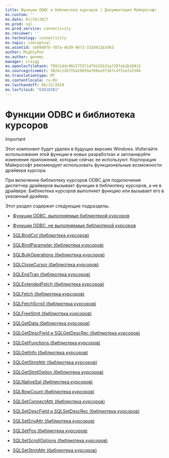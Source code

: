 ```yaml
---
title: Функции ODBC и библиотека курсоров | Документация Майкрософт
ms.custom: ''
ms.date: 01/19/2017
ms.prod: sql
ms.prod_service: connectivity
ms.reviewer: ''
ms.technology: connectivity
ms.topic: conceptual
ms.assetid: c609d0fb-787a-4b39-9673-332d411b3d63
author: MightyPen
ms.author: genemi
manager: craigg
ms.openlocfilehash: 79911ddc901575571d791d2b31a7287ab1b2b915
ms.sourcegitcommit: 3026c22b7fba19059a769ea5f367c4f51efaf286
ms.translationtype: MT
ms.contentlocale: ru-RU
ms.lasthandoff: 06/15/2019
ms.locfileid: "63018381"
---
```

# <a name="odbc-functions-and-the-cursor-library"></a>Функции ODBC и библиотека курсоров
> [!IMPORTANT]  
>  Этот компонент будет удален в будущих версиях Windows. Избегайте использования этой функции в новых разработках и запланируйте изменение приложений, которые сейчас ее используют. Корпорация Майкрософт рекомендует использовать функциональные возможности драйвера курсора.  
  
 При включении библиотеку курсоров ODBC для подключения диспетчер драйверов вызывает функции в библиотеку курсоров, а не в драйвере. Библиотека курсоров выполняет функцию или вызывает его в указанный драйвер.  
  
 Этот раздел содержит следующие подразделы.  
  
-   [Функции ODBC, выполняемые библиотекой курсоров](../../../odbc/reference/appendixes/odbc-functions-executed-by-the-cursor-library.md)  
  
-   [Функции ODBC, не выполняемые библиотекой курсоров](../../../odbc/reference/appendixes/odbc-functions-not-executed-by-the-cursor-library.md)  
  
-   [SQLBindCol (библиотека курсоров)](../../../odbc/reference/appendixes/sqlbindcol-cursor-library.md)  
  
-   [SQLBindParameter (библиотека курсоров)](../../../odbc/reference/appendixes/sqlbindparameter-cursor-library.md)  
  
-   [SQLBulkOperations (библиотека курсоров)](../../../odbc/reference/appendixes/sqlbulkoperations-and-the-cursor-library.md)  
  
-   [SQLCloseCursor (библиотека курсоров)](../../../odbc/reference/appendixes/sqlclosecursor-odbc.md)  
  
-   [SQLEndTran (библиотека курсоров)](../../../odbc/reference/appendixes/sqlendtran-cursor-library.md)  
  
-   [SQLExtendedFetch (библиотека курсоров)](../../../odbc/reference/appendixes/sqlextendedfetch-cursor-library.md)  
  
-   [SQLFetch (библиотека курсоров)](../../../odbc/reference/appendixes/sqlfetch-cursor-library.md)  
  
-   [SQLFetchScroll (библиотека курсоров)](../../../odbc/reference/appendixes/sqlfetchscroll-cursor-library.md)  
  
-   [SQLFreeStmt (библиотека курсоров)](../../../odbc/reference/appendixes/sqlfreestmt-cursor-library.md)  
  
-   [SQLGetData (библиотека курсоров)](../../../odbc/reference/appendixes/sqlgetdata-cursor-library.md)  
  
-   [SQLGetDescField и SQLGetDescRec (библиотека курсоров)](../../../odbc/reference/appendixes/sqlgetdescfield-and-sqlgetdescrec-cursor-library.md)  
  
-   [SQLGetFunctions (библиотека курсоров)](../../../odbc/reference/appendixes/sqlgetfunctions-cursor-library.md)  
  
-   [SQLGetInfo (библиотека курсоров)](../../../odbc/reference/appendixes/sqlgetinfo-cursor-library.md)  
  
-   [SQLGetStmtAttr (библиотека курсоров)](../../../odbc/reference/appendixes/sqlgetstmtattr-cursor-library.md)  
  
-   [SQLGetStmtOption (библиотека курсоров)](../../../odbc/reference/appendixes/sqlgetstmtoption-cursor-library.md)  
  
-   [SQLNativeSql (библиотека курсоров)](../../../odbc/reference/appendixes/sqlnativesql-cursor-library.md)  
  
-   [SQLRowCount (библиотека курсоров)](../../../odbc/reference/appendixes/sqlrowcount-cursor-library.md)  
  
-   [SQLSetConnectAttr (библиотека курсоров)](../../../odbc/reference/appendixes/sqlsetconnectattr-cursor-library.md)  
  
-   [SQLSetDescField и SQLSetDescRec (библиотека курсоров)](../../../odbc/reference/appendixes/sqlsetdescfield-and-sqlsetdescrec-cursor-library.md)  
  
-   [SQLSetEnvAttr (библиотека курсоров)](../../../odbc/reference/appendixes/sqlsetenvattr-and-the-cursor-library.md)  
  
-   [SQLSetPos (библиотека курсоров)](../../../odbc/reference/appendixes/sqlsetpos-cursor-library.md)  
  
-   [SQLSetScrollOptions (библиотека курсоров)](../../../odbc/reference/appendixes/sqlsetscrolloptions-cursor-library.md)  
  
-   [SQLSetStmtAttr (библиотека курсоров)](../../../odbc/reference/appendixes/sqlsetstmtattr-cursor-library.md)
